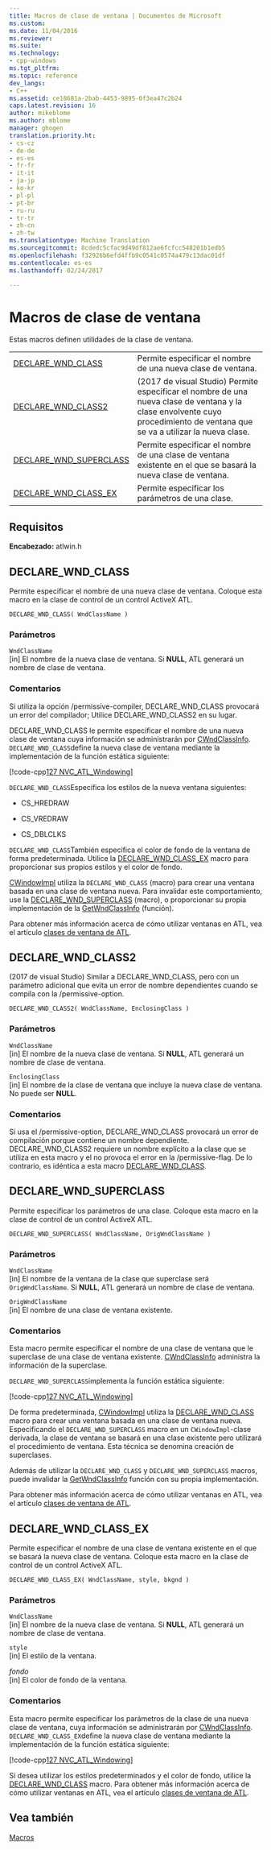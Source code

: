 ```yaml
---
title: Macros de clase de ventana | Documentos de Microsoft
ms.custom: 
ms.date: 11/04/2016
ms.reviewer: 
ms.suite: 
ms.technology:
- cpp-windows
ms.tgt_pltfrm: 
ms.topic: reference
dev_langs:
- C++
ms.assetid: ce18681a-2bab-4453-9895-0f3ea47c2b24
caps.latest.revision: 16
author: mikeblome
ms.author: mblome
manager: ghogen
translation.priority.ht:
- cs-cz
- de-de
- es-es
- fr-fr
- it-it
- ja-jp
- ko-kr
- pl-pl
- pt-br
- ru-ru
- tr-tr
- zh-cn
- zh-tw
ms.translationtype: Machine Translation
ms.sourcegitcommit: 8cdedc5cfac9d49df812ae6fcfcc548201b1edb5
ms.openlocfilehash: f32926b6efd4ffb9c0541c0574a479c13dac01df
ms.contentlocale: es-es
ms.lasthandoff: 02/24/2017

---
```

# <a name="window-class-macros"></a>Macros de clase de ventana
Estas macros definen utilidades de la clase de ventana.  
  
|||  
|-|-|  
|[DECLARE_WND_CLASS](#declare_wnd_class)|Permite especificar el nombre de una nueva clase de ventana.| 
|[DECLARE_WND_CLASS2](#declare_wnd_class2)|(2017 de visual Studio) Permite especificar el nombre de una nueva clase de ventana y la clase envolvente cuyo procedimiento de ventana que se va a utilizar la nueva clase.| 
|[DECLARE_WND_SUPERCLASS](#declare_wnd_superclass)|Permite especificar el nombre de una clase de ventana existente en el que se basará la nueva clase de ventana.|  
|[DECLARE_WND_CLASS_EX](#declare_wnd_class_ex)|Permite especificar los parámetros de una clase.|  

## <a name="requirements"></a>Requisitos  
 **Encabezado:** atlwin.h  
   
##  <a name="declare_wnd_class"></a>DECLARE_WND_CLASS  
 Permite especificar el nombre de una nueva clase de ventana. Coloque esta macro en la clase de control de un control ActiveX ATL.  
  
```
DECLARE_WND_CLASS( WndClassName )
```  
  
### <a name="parameters"></a>Parámetros  
 `WndClassName`  
 [in] El nombre de la nueva clase de ventana. Si **NULL**, ATL generará un nombre de clase de ventana.  
  
### <a name="remarks"></a>Comentarios  
 Si utiliza la opción /permissive-compiler, DECLARE_WND_CLASS provocará un error del compilador; Utilice DECLARE_WND_CLASS2 en su lugar.
 
 DECLARE_WND_CLASS le permite especificar el nombre de una nueva clase de ventana cuya información se administrarán por [CWndClassInfo](cwndclassinfo-class.md). `DECLARE_WND_CLASS`define la nueva clase de ventana mediante la implementación de la función estática siguiente:  
  
 [!code-cpp[127 NVC_ATL_Windowing](../../atl/codesnippet/cpp/window-class-macros_1.cpp)]  
  
 `DECLARE_WND_CLASS`Especifica los estilos de la nueva ventana siguientes:  
  
-   CS_HREDRAW  
  
-   CS_VREDRAW  
  
-   CS_DBLCLKS  
  
 `DECLARE_WND_CLASS`También especifica el color de fondo de la ventana de forma predeterminada. Utilice la [DECLARE_WND_CLASS_EX](#declare_wnd_class_ex) macro para proporcionar sus propios estilos y el color de fondo.  
  
 [CWindowImpl](cwindowimpl-class.md) utiliza la `DECLARE_WND_CLASS` (macro) para crear una ventana basada en una clase de ventana nueva. Para invalidar este comportamiento, use la [DECLARE_WND_SUPERCLASS](#declare_wnd_superclass) (macro), o proporcionar su propia implementación de la [GetWndClassInfo](cwindowimpl-class.md#getwndclassinfo) (función).  

  
 Para obtener más información acerca de cómo utilizar ventanas en ATL, vea el artículo [clases de ventana de ATL](../../atl/atl-window-classes.md).  

##  <a name="declare_wnd_class2"></a>DECLARE_WND_CLASS2  
 (2017 de visual Studio) Similar a DECLARE_WND_CLASS, pero con un parámetro adicional que evita un error de nombre dependientes cuando se compila con la /permissive-option.
  
```
DECLARE_WND_CLASS2( WndClassName, EnclosingClass )
```  
  
### <a name="parameters"></a>Parámetros  
 `WndClassName`  
 [in] El nombre de la nueva clase de ventana. Si **NULL**, ATL generará un nombre de clase de ventana. 

 `EnclosingClass`  
 [in] El nombre de la clase de ventana que incluye la nueva clase de ventana. No puede ser **NULL**.  
  
### <a name="remarks"></a>Comentarios 
Si usa el /permissive-option, DECLARE_WND_CLASS provocará un error de compilación porque contiene un nombre dependiente. DECLARE_WND_CLASS2 requiere un nombre explícito a la clase que se utiliza en esta macro y el no provoca el error en la /permissive-flag.
De lo contrario, es idéntica a esta macro [DECLARE_WND_CLASS](#declare_wnd_class).
   
##  <a name="declare_wnd_superclass"></a>DECLARE_WND_SUPERCLASS  
 Permite especificar los parámetros de una clase. Coloque esta macro en la clase de control de un control ActiveX ATL.  
  
```
DECLARE_WND_SUPERCLASS( WndClassName, OrigWndClassName )
```  
  
### <a name="parameters"></a>Parámetros  
 `WndClassName`  
 [in] El nombre de la ventana de la clase que superclase será `OrigWndClassName`. Si **NULL**, ATL generará un nombre de clase de ventana.  
  
 `OrigWndClassName`  
 [in] El nombre de una clase de ventana existente.  
  
### <a name="remarks"></a>Comentarios  
 Esta macro permite especificar el nombre de una clase de ventana que le superclase de una clase de ventana existente. [CWndClassInfo](cwndclassinfo-class.md) administra la información de la superclase.  
  
 `DECLARE_WND_SUPERCLASS`implementa la función estática siguiente:  
  
 [!code-cpp[127 NVC_ATL_Windowing](../../atl/codesnippet/cpp/window-class-macros_1.cpp)]  
  
 De forma predeterminada, [CWindowImpl](cwindowimpl-class.md) utiliza la [DECLARE_WND_CLASS](#declare_wnd_class) macro para crear una ventana basada en una clase de ventana nueva. Especificando el `DECLARE_WND_SUPERCLASS` macro en un `CWindowImpl`-clase derivada, la clase de ventana se basará en una clase existente pero utilizará el procedimiento de ventana. Esta técnica se denomina creación de superclases.  
  
 Además de utilizar la `DECLARE_WND_CLASS` y `DECLARE_WND_SUPERCLASS` macros, puede invalidar la [GetWndClassInfo](cwindowimpl-class.md#getwndclassinfo) función con su propia implementación.  

  
 Para obtener más información acerca de cómo utilizar ventanas en ATL, vea el artículo [clases de ventana de ATL](../../atl/atl-window-classes.md).  
  
##  <a name="declare_wnd_class_ex"></a>DECLARE_WND_CLASS_EX  
 Permite especificar el nombre de una clase de ventana existente en el que se basará la nueva clase de ventana. Coloque esta macro en la clase de control de un control ActiveX ATL.  
  
```
DECLARE_WND_CLASS_EX( WndClassName, style, bkgnd )
```  
  
### <a name="parameters"></a>Parámetros  
 `WndClassName`  
 [in] El nombre de la nueva clase de ventana. Si **NULL**, ATL generará un nombre de clase de ventana.  
  
 `style`  
 [in] El estilo de la ventana.  
  
 *fondo*  
 [in] El color de fondo de la ventana.  
  
### <a name="remarks"></a>Comentarios  
 Esta macro permite especificar los parámetros de la clase de una nueva clase de ventana, cuya información se administrarán por [CWndClassInfo](cwndclassinfo-class.md). `DECLARE_WND_CLASS_EX`define la nueva clase de ventana mediante la implementación de la función estática siguiente:  
  
 [!code-cpp[127 NVC_ATL_Windowing](../../atl/codesnippet/cpp/window-class-macros_1.cpp)]  
  
 Si desea utilizar los estilos predeterminados y el color de fondo, utilice la [DECLARE_WND_CLASS](#declare_wnd_class) macro. Para obtener más información acerca de cómo utilizar ventanas en ATL, vea el artículo [clases de ventana de ATL](../../atl/atl-window-classes.md).  
  
## <a name="see-also"></a>Vea también  
 [Macros](atl-macros.md)










